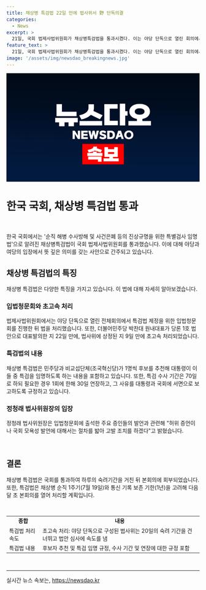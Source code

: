 ```yaml
---
title: 채상병 특검법 22일 만에 법사위서 野 단독의결
categories:
  - News
excerpt: >
  21일, 국회 법제사법위원회가 채상병특검법을 통과시켰다. 이는 야당 단독으로 열린 회의에서 9일 만에 처리된 것으로, 법률 제정안은 예상보다 빠른 속도로 진행되고 있다. 특검법은 채상병 순직 1주기와 통신 기록 보존 기한을 고려해 다음 달 초 본회의를 열어 처리될 예정이며, 대통령이 특검을 임명하지 않을 경우 후보자 중 연장자가 임명된다는 규정도 담겨 있다. 또한, 특검 수사 기간은 최대 150일로 설정되어 있다. 민주당은 이에 관련해 허위 증언이나 국회 모욕성 발언에 대해서는 고발 조치를 취할 예정이라고 밝혔다.
feature_text: >
  21일, 국회 법제사법위원회가 채상병특검법을 통과시켰다. 이는 야당 단독으로 열린 회의에서 9일 만에 처리된 것으로, 법률 제정안은 예상보다 빠른 속도로 진행되고 있다. 특검법은 채상병 순직 1주기와 통신 기록 보존 기한을 고려해 다음 달 초 본회의를 열어 처리될 예정이며, 대통령이 특검을 임명하지 않을 경우 후보자 중 연장자가 임명된다는 규정도 담겨 있다. 또한, 특검 수사 기간은 최대 150일로 설정되어 있다. 민주당은 이에 관련해 허위 증언이나 국회 모욕성 발언에 대해서는 고발 조치를 취할 예정이라고 밝혔다.
image: '/assets/img/newsdao_breakingnews.jpg'
---
```


<p><img src="/assets/img/newsdao_breakingnews.jpg" alt="firstkoreanews 속보" /></p>

<h1>한국 국회, 채상병 특검법 통과</h1>

<p data-ke-size="size16">&nbsp;</p>

<p data-ke-size="size16">한국 국회에서는 '순직 해병 수사방해 및 사건은폐 등의 진상규명을 위한 특별검사 임명법'으로 알려진 채상병특검법이 국회 법제사법위원회를 통과했습니다. 이에 대해 야당과 여당의 입장에서 뜻 깊은 의미를 갖는 사안으로 간주되고 있습니다.</p>

<h2 data-ke-size="size26">채상병 특검법의 특징</h2>

<p data-ke-size="size16">채상병 특검법은 다양한 특징을 가지고 있습니다. 이 법에 대해 자세히 알아보겠습니다.</p>

<h3>입법청문회와 초고속 처리</h3>

<p data-ke-size="size16">법제사법위원회에서는 야당 단독으로 열린 전체회의에서 특검법 제정을 위한 입법청문회를 진행한 뒤 법을 처리했습니다. 또한, 더불어민주당 박찬대 원내대표가 당론 1호 법안으로 대표발의한 지 22일 만에, 법사위에 상정된 지 9일 만에 초고속 처리되었습니다.</p>

<h3>특검법의 내용</h3>

<p data-ke-size="size16">채상병 특검법은 민주당과 비교섭단체(조국혁신당)가 1명씩 후보를 추천해 대통령이 이들 중 특검을 임명하도록 하는 내용을 포함하고 있습니다. 또한, 특검 수사 기간은 70일로 하되 필요한 경우 1회에 한해 30일 연장하고, 그 사유를 대통령과 국회에 서면으로 보고하도록 규정하고 있습니다.</p>

<h3>정청래 법사위원장의 입장</h3>

<p data-ke-size="size16">정청래 법사위원장은 입법청문회에 출석한 주요 증인들의 발언과 관련해 "허위 증언이나 국회 모욕성 발언에 대해서는 절차를 밟아 고발 조치를 하겠다"고 밝혔습니다.</p>

<p data-ke-size="size16">&nbsp;</p>

<h2 data-ke-size="size26">결론</h2>

<p data-ke-size="size16">채상병 특검법은 국회를 통과하여 하루의 숙려기간을 거친 뒤 본회의에 회부되었습니다. 또한, 특검법은 채상병 순직 1주기(7월 19일)와 통신 기록 보존 기한(1년)을 고려해 다음 달 초 본회의를 열어 처리할 계획입니다.</p>

<p data-ke-size="size16">&nbsp;</p>

<table>
<tbody>
<tr>
<td style="text-align: center; height: 17px;"><b>종합</b></td>
<td style="text-align: center; height: 17px;"><b>내용</b></td>
</tr>
<tr>
<td style="text-align: left;">특검법 처리 속도</td>
<td style="text-align: left;">초고속 처리: 야당 단독으로 구성된 법사위는 20일의 숙려 기간을 건너뛰고 법안 심사에 속도를 냄</td>
</tr>
<tr>
<td style="text-align: left;">특검법 내용</td>
<td style="text-align: left;">후보자 추천 및 특검 임명 규정, 수사 기간 및 연장에 대한 규정 포함</td>
</tr>
</tbody>
</table>

<p data-ke-size="size16">&nbsp;</p>

<hr>
실시간 뉴스 속보는, <a href="https://newsdao.kr" rel="dofollow">https://newsdao.kr</a>


